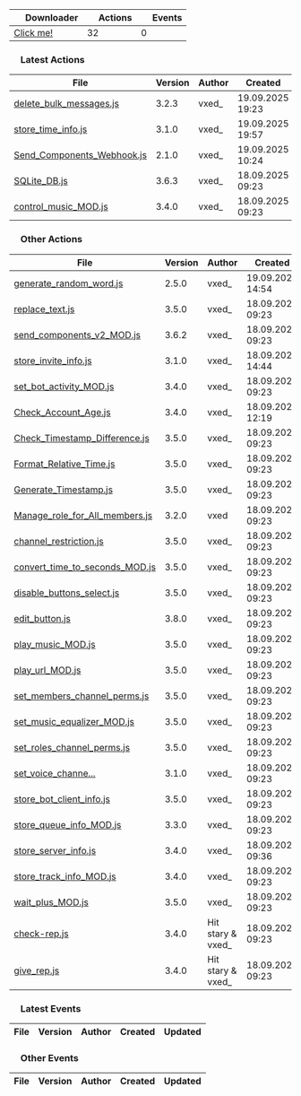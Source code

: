 <!-- ACTIONS_TABLE_START -->

| <img src="https://i.imgur.com/6t5z2Q6.png" width="16" height="16"> Downloader | <img src="https://i.imgur.com/tctsqRS.png" width="16" height="16"> Actions | <img src="https://i.imgur.com/ezqaGtk.png" width="16" height="16"> Events |
|------|-------|-------|
[Click me!](https://vxe3D.github.io/dbm-mods/Versions/download.html) | 32 | 0 |

<h3><img src="https://i.imgur.com/tctsqRS.png" width="16" height="16"> Latest Actions</h3>

| File | Version | Author | Created | Updated |
|------|--------|-------|-----------|----------------|
| [delete_bulk_messages.js](https://github.com/vxe3D/dbm-mods/blob/main/actions%2F%5BVX%5Ddelete_bulk_messages.js) | 3.2.3 | vxed_ | 19.09.2025 19:23 | 19.09.2025 20:11 |
| [store_time_info.js](https://github.com/vxe3D/dbm-mods/blob/main/actions%2F%5BVX%5Dstore_time_info.js) | 3.1.0 | vxed_ | 19.09.2025 19:57 | Awaiting update |
| [Send_Components_Webhook.js](https://github.com/vxe3D/dbm-mods/blob/main/actions%2F%5BVX%5DSend_Components_Webhook.js) | 2.1.0 | vxed_ | 19.09.2025 10:24 | 19.09.2025 19:23 |
| [SQLite_DB.js](https://github.com/vxe3D/dbm-mods/blob/main/actions%2F%5BVX%5DSQLite_DB.js) | 3.6.3 | vxed_ | 18.09.2025 09:23 | 19.09.2025 19:21 |
| [control_music_MOD.js](https://github.com/vxe3D/dbm-mods/blob/main/actions%2F%5BVX%5Dcontrol_music_MOD.js) | 3.4.0 | vxed_ | 18.09.2025 09:23 | 19.09.2025 14:54 |

<h3><img src="https://i.imgur.com/tctsqRS.png" width="16" height="16"> Other Actions</h3>

| File | Version | Author | Created | Updated |
|------|--------|-------|-----------|----------------|
| [generate_random_word.js](https://github.com/vxe3D/dbm-mods/blob/main/actions%2F%5BVX%5Dgenerate_random_word.js) | 2.5.0 | vxed_ | 19.09.2025 14:54 | Awaiting update |
| [replace_text.js](https://github.com/vxe3D/dbm-mods/blob/main/actions%2F%5BVX%5Dreplace_text.js) | 3.5.0 | vxed_ | 18.09.2025 09:23 | 19.09.2025 14:54 |
| [send_components_v2_MOD.js](https://github.com/vxe3D/dbm-mods/blob/main/actions%2F%5BVX%5Dsend_components_v2_MOD.js) | 3.6.2 | vxed_ | 18.09.2025 09:23 | 19.09.2025 10:24 |
| [store_invite_info.js](https://github.com/vxe3D/dbm-mods/blob/main/actions%2F%5BVX%5Dstore_invite_info.js) | 3.1.0 | vxed_ | 18.09.2025 14:44 | 18.09.2025 15:48 |
| [set_bot_activity_MOD.js](https://github.com/vxe3D/dbm-mods/blob/main/actions%2F%5BVX%5Dset_bot_activity_MOD.js) | 3.4.0 | vxed_ | 18.09.2025 09:23 | 18.09.2025 12:20 |
| [Check_Account_Age.js](https://github.com/vxe3D/dbm-mods/blob/main/actions%2F%5BVX%5DCheck_Account_Age.js) | 3.4.0 | vxed_ | 18.09.2025 12:19 | Awaiting update |
| [Check_Timestamp_Difference.js](https://github.com/vxe3D/dbm-mods/blob/main/actions%2F%5BVX%5DCheck_Timestamp_Difference.js) | 3.5.0 | vxed_ | 18.09.2025 09:23 | 18.09.2025 12:19 |
| [Format_Relative_Time.js](https://github.com/vxe3D/dbm-mods/blob/main/actions%2F%5BVX%5DFormat_Relative_Time.js) | 3.5.0 | vxed_ | 18.09.2025 09:23 | 18.09.2025 12:19 |
| [Generate_Timestamp.js](https://github.com/vxe3D/dbm-mods/blob/main/actions%2F%5BVX%5DGenerate_Timestamp.js) | 3.5.0 | vxed_ | 18.09.2025 09:23 | 18.09.2025 12:19 |
| [Manage_role_for_All_members.js](https://github.com/vxe3D/dbm-mods/blob/main/actions%2F%5BVX%5DManage_role_for_All_members.js) | 3.2.0 | vxed | 18.09.2025 09:23 | 18.09.2025 12:19 |
| [channel_restriction.js](https://github.com/vxe3D/dbm-mods/blob/main/actions%2F%5BVX%5Dchannel_restriction.js) | 3.5.0 | vxed_ | 18.09.2025 09:23 | 18.09.2025 12:19 |
| [convert_time_to_seconds_MOD.js](https://github.com/vxe3D/dbm-mods/blob/main/actions%2F%5BVX%5Dconvert_time_to_seconds_MOD.js) | 3.5.0 | vxed_ | 18.09.2025 09:23 | 18.09.2025 12:19 |
| [disable_buttons_select.js](https://github.com/vxe3D/dbm-mods/blob/main/actions%2F%5BVX%5Ddisable_buttons_select.js) | 3.5.0 | vxed_ | 18.09.2025 09:23 | 18.09.2025 12:19 |
| [edit_button.js](https://github.com/vxe3D/dbm-mods/blob/main/actions%2F%5BVX%5Dedit_button.js) | 3.8.0 | vxed_ | 18.09.2025 09:23 | 18.09.2025 12:19 |
| [play_music_MOD.js](https://github.com/vxe3D/dbm-mods/blob/main/actions%2F%5BVX%5Dplay_music_MOD.js) | 3.5.0 | vxed_ | 18.09.2025 09:23 | 18.09.2025 12:19 |
| [play_url_MOD.js](https://github.com/vxe3D/dbm-mods/blob/main/actions%2F%5BVX%5Dplay_url_MOD.js) | 3.5.0 | vxed_ | 18.09.2025 09:23 | 18.09.2025 12:19 |
| [set_members_channel_perms.js](https://github.com/vxe3D/dbm-mods/blob/main/actions%2F%5BVX%5Dset_members_channel_perms.js) | 3.5.0 | vxed_ | 18.09.2025 09:23 | 18.09.2025 12:19 |
| [set_music_equalizer_MOD.js](https://github.com/vxe3D/dbm-mods/blob/main/actions%2F%5BVX%5Dset_music_equalizer_MOD.js) | 3.5.0 | vxed_ | 18.09.2025 09:23 | 18.09.2025 12:19 |
| [set_roles_channel_perms.js](https://github.com/vxe3D/dbm-mods/blob/main/actions%2F%5BVX%5Dset_roles_channel_perms.js) | 3.5.0 | vxed_ | 18.09.2025 09:23 | 18.09.2025 12:19 |
| [set_voice_channe...](https://github.com/vxe3D/dbm-mods/blob/main/actions%2F%5BVX%5Dset_voice_channel_status_MOD.js) | 3.1.0 | vxed_ | 18.09.2025 09:23 | 18.09.2025 12:19 |
| [store_bot_client_info.js](https://github.com/vxe3D/dbm-mods/blob/main/actions%2F%5BVX%5Dstore_bot_client_info.js) | 3.5.0 | vxed_ | 18.09.2025 09:23 | 18.09.2025 12:19 |
| [store_queue_info_MOD.js](https://github.com/vxe3D/dbm-mods/blob/main/actions%2F%5BVX%5Dstore_queue_info_MOD.js) | 3.3.0 | vxed_ | 18.09.2025 09:23 | 18.09.2025 12:19 |
| [store_server_info.js](https://github.com/vxe3D/dbm-mods/blob/main/actions%2F%5BVX%5Dstore_server_info.js) | 3.4.0 | vxed_ | 18.09.2025 09:36 | 18.09.2025 12:19 |
| [store_track_info_MOD.js](https://github.com/vxe3D/dbm-mods/blob/main/actions%2F%5BVX%5Dstore_track_info_MOD.js) | 3.4.0 | vxed_ | 18.09.2025 09:23 | 18.09.2025 12:19 |
| [wait_plus_MOD.js](https://github.com/vxe3D/dbm-mods/blob/main/actions%2F%5BVX%5Dwait_plus_MOD.js) | 3.5.0 | vxed_ | 18.09.2025 09:23 | 18.09.2025 12:19 |
| [check-rep.js](https://github.com/vxe3D/dbm-mods/blob/main/actions%2F%5BVX-C%5Dcheck-rep.js) | 3.4.0 | Hit stary & vxed_ | 18.09.2025 09:23 | Awaiting update |
| [give_rep.js](https://github.com/vxe3D/dbm-mods/blob/main/actions%2F%5BVX-C%5Dgive_rep.js) | 3.4.0 | Hit stary & vxed_ | 18.09.2025 09:23 | Awaiting update |

<h3><img src="https://i.imgur.com/ezqaGtk.png" width="16" height="16"> Latest Events</h3>

| File | Version | Author | Created | Updated |
|------|--------|-------|-----------|----------------|


<h3><img src="https://i.imgur.com/ezqaGtk.png" width="16" height="16"> Other Events</h3>

| File | Version | Author | Created | Updated |
|------|--------|-------|-----------|----------------|


<!-- ACTIONS_TABLE_END -->
